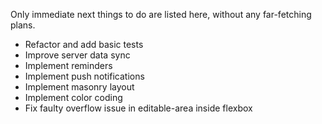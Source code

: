 Only immediate next things to do are listed here, without any far-fetching plans.

- Refactor and add basic tests
- Improve server data sync
- Implement reminders
- Implement push notifications
- Implement masonry layout
- Implement color coding
- Fix faulty overflow issue in editable-area inside flexbox

